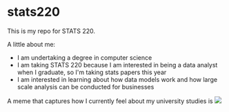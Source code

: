 # stats220

This is my repo for STATS 220. 

A little about me:

- I am undertaking a degree in computer science
- I am taking STATS 220 because I am interested in being a data analyst when I graduate, so I'm taking stats papers this year
- I am interested in learning about how data models work and how large scale analysis can be conducted for businesses

A meme that captures how I currently feel about my university studies is ![](https://c.tenor.com/8druEACXtX8AAAAd/tenor.gif)
